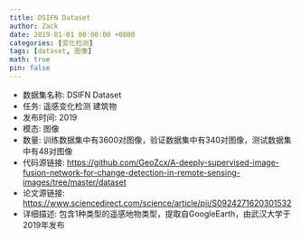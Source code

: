 ```yaml
---
title: DSIFN Dataset
author: Zack
date: 2019-01-01 00:00:00 +0800
categories: [变化检测]
tags: [dataset, 图像]
math: true
pin: false
---
```

- 数据集名称: DSIFN Dataset
- 任务: 遥感变化检测 建筑物
- 发布时间: 2019
- 模态: 图像
- 数量: 训练数据集中有3600对图像，验证数据集中有340对图像，测试数据集中有48对图像
- 代码源链接: https://github.com/GeoZcx/A-deeply-supervised-image-fusion-network-for-change-detection-in-remote-sensing-images/tree/master/dataset
- 论文源链接: https://www.sciencedirect.com/science/article/pii/S0924271620301532
- 详细描述: 包含1种类型的遥感地物类型，提取自GoogleEarth，由武汉大学于2019年发布
